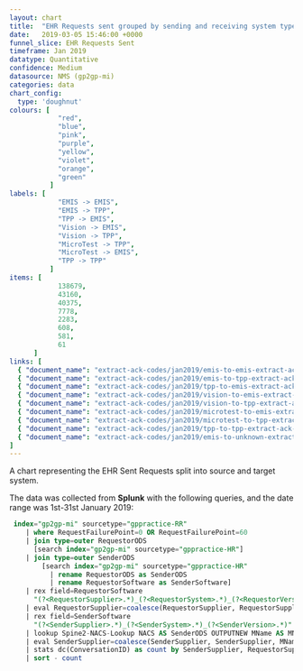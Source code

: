 ```yaml
---
layout: chart
title:  "EHR Requests sent grouped by sending and receiving system type"
date:   2019-03-05 15:46:00 +0000
funnel_slice: EHR Requests Sent
timeframe: Jan 2019
datatype: Quantitative
confidence: Medium
datasource: NMS (gp2gp-mi)
categories: data
chart_config: 
  type: 'doughnut'
colours: [
            "red",
            "blue",
            "pink",
            "purple",
            "yellow",
            "violet",
            "orange",
            "green"
          ]
labels: [
            "EMIS -> EMIS",
            "EMIS -> TPP",
            "TPP -> EMIS",
            "Vision -> EMIS",
            "Vision -> TPP",
            "MicroTest -> TPP",
            "MicroTest -> EMIS",
            "TPP -> TPP"
          ]
items: [
            138679,
            43160,
            40375,
            7778,
            2283,
            608,
            581,
            61
      ]
links: [
  { "document_name": "extract-ack-codes/jan2019/emis-to-emis-extract-ack-codes" },
  { "document_name": "extract-ack-codes/jan2019/emis-to-tpp-extract-ack-codes" },
  { "document_name": "extract-ack-codes/jan2019/tpp-to-emis-extract-ack-codes" },
  { "document_name": "extract-ack-codes/jan2019/vision-to-emis-extract-ack-codes" },
  { "document_name": "extract-ack-codes/jan2019/vision-to-tpp-extract-ack-codes" },
  { "document_name": "extract-ack-codes/jan2019/microtest-to-emis-extract-ack-codes" },
  { "document_name": "extract-ack-codes/jan2019/microtest-to-tpp-extract-ack-codes" },
  { "document_name": "extract-ack-codes/jan2019/tpp-to-tpp-extract-ack-codes" },
  { "document_name": "extract-ack-codes/jan2019/emis-to-unknown-extract-ack-codes8" }
]
---
```

A chart representing the EHR Sent Requests split into source and target system.

The data was collected from **Splunk** with the following queries, and the date range was 1st-31st January 2019:

```sql
 index="gp2gp-mi" sourcetype="gppractice-RR"
    | where RequestFailurePoint=0 OR RequestFailurePoint=60 
    | join type=outer RequestorODS 
      [search index="gp2gp-mi" sourcetype="gppractice-HR"] 
    | join type=outer SenderODS 
        [search index="gp2gp-mi" sourcetype="gppractice-HR" 
          | rename RequestorODS as SenderODS 
          | rename RequestorSoftware as SenderSoftware]
    | rex field=RequestorSoftware 
      "(?<RequestorSupplier>.*)_(?<RequestorSystem>.*)_(?<RequestorVersion>.*)"
    | eval RequestorSupplier=coalesce(RequestorSupplier, RequestorSupplier, "unknown")
    | rex field=SenderSoftware 
      "(?<SenderSupplier>.*)_(?<SenderSystem>.*)_(?<SenderVersion>.*)"
    | lookup Spine2-NACS-Lookup NACS AS SenderODS OUTPUTNEW MName AS MName
    | eval SenderSupplier=coalesce(SenderSupplier, SenderSupplier, MName, MName, "unknown")
    | stats dc(ConversationID) as count by SenderSupplier, RequestorSupplier
    | sort - count
```
